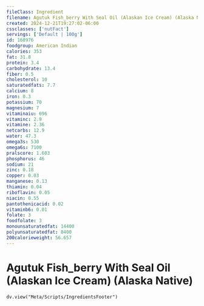 ```yaml
---
fileClass: Ingredient
filename: Agutuk Fish_berry With Seal Oil (Alaskan Ice Cream) (Alaska Native)
created: 2024-12-21T19:27:02-06:00
cssclasses: ['nutFact']
servings: ['Default | 100g']
id: 168976
foodgroup: American Indian
calories: 353
fat: 31.8
protein: 3.4
carbohydrate: 13.4
fiber: 0.5
cholesterol: 10
saturatedfats: 7.7
calcium: 8
iron: 0.3
potassium: 70
magnesium: 7
vitaminaiu: 696
vitaminc: 2.9
vitamine: 2.36
netcarbs: 12.9
water: 47.3
omega3s: 530
omega6s: 7100
pralscore: 1.603
phosphorus: 46
sodium: 21
zinc: 0.18
copper: 0.03
manganese: 0.13
thiamin: 0.04
riboflavin: 0.05
niacin: 0.55
pantothenicacid: 0.02
vitaminb6: 0.01
folate: 3
foodfolate: 3
monounsaturatedfat: 14400
polyunsaturatedfat: 8400
200calorieweight: 56.657
---
```


# Agutuk Fish_berry With Seal Oil (Alaskan Ice Cream) (Alaska Native)

```dataviewjs
dv.view("Meta/Scripts/IngredientsFooter")
```